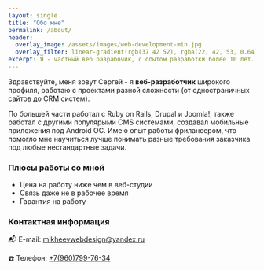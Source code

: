 ```yaml
---
layout: single
title: "Обо мне"
permalink: /about/
header:
  overlay_image: /assets/images/web-development-min.jpg
  overlay_filter: linear-gradient(rgb(37 42 52), rgba(22, 42, 53, 0.64))
excerpt: Я - частный веб разрабочик, с опытом разработки более 10 лет. Имею опыт работы фрилансером, что помогло мне научиться лучше понимать разные требования заказчика под любые нестандартные задачи.
---
```


Здравствуйте, меня зовут Сергей - я **веб-разработчик** широкого профиля, работаю с проектами разной сложности (от одностраничных сайтов до CRM систем).

По большей части работал с Ruby on Rails, Drupal и Joomla!, также работал с другими популярыми CMS системами, создавал мобильные приложения под Android ОС. Имею опыт работы фрилансером, что помогло мне научиться лучше понимать разные требования заказчика под любые нестандартные задачи.

### Плюсы работы со мной
- Цена на работу ниже чем в веб-студии
- Связь даже не в рабочее время
- Гарантия на работу

### Контактная информация

:mailbox_with_mail: E-mail: [mikheevwebdesign@yandex.ru](mailto:email@domain.com)

:phone: Телефон: [+7(960)799-76-34](tel:89607997634)
